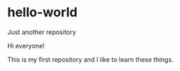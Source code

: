 # hello-world
Just another repository

Hi everyone!

This is my first repository and I like to learn these things.

